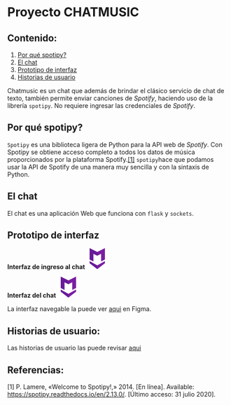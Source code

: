 # Proyecto CHATMUSIC
## Contenido:
1. [Por qué spotipy?](#por-que-spotipy)
2. [El chat](#el-chat)
3. [Prototipo de interfaz](#prototipo-de-interfaz)
4. [Historias de usuario](#historias-de-usuario)

Chatmusic es un chat que además de brindar el clásico servicio de chat de texto, también permite enviar canciones de *Spotify*, haciendo uso de la librería `spotipy`. No requiere ingresar las credenciales de *Spotify*.

## Por qué spotipy?
`Spotipy` es una biblioteca ligera de Python para la API web de *Spotify*. Con Spotipy se obtiene acceso completo a todos los datos de música proporcionados por la plataforma Spotify.[[1]](https://spotipy.readthedocs.io/en/2.13.0/) `spotipy`hace que podamos usar la API de Spotify de una manera muy sencilla y con la sintaxis de Python.

## El chat
El chat es una aplicación Web que funciona con `flask` y `sockets`.

## Prototipo de interfaz

**Interfaz de ingreso al chat**
![alt text](https://github.com/adam-p/markdown-here/raw/master/src/common/images/icon48.png "Interfaz de ingreso")

**Interfaz del chat**
![alt text](https://github.com/adam-p/markdown-here/raw/master/src/common/images/icon48.png "Interfaz chat")
 
 La interfaz navegable la puede ver [aqui](https://www.figma.com/file/BbMRVUfo9tPf5jyh7pENOA/Proyecto-Python?node-id=0%3A1) en Figma.
 
## Historias de usuario:
 Las historias de usuario las puede revisar [aqui](https://epnecuador-my.sharepoint.com/:x:/g/personal/jorge_trujillo_epn_edu_ec/Ec9za2LOY3tGtEOUDG2EsyEBYsWMDtxMptfh6K-y1LxEWg?e=RT4tOm)

## Referencias:
[1] 	P. Lamere, «Welcome to Spotipy!,» 2014. [En línea]. Available: https://spotipy.readthedocs.io/en/2.13.0/. [Último acceso: 31 julio 2020].

